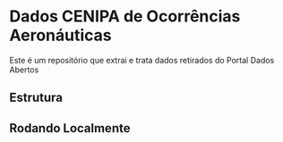 
  # Dados CENIPA de Ocorrências Aeronáuticas  
  Este é um repositório que extrai e trata dados retirados do Portal Dados Abertos
  
  ## Estrutura 
  
  ## Rodando Localmente  

